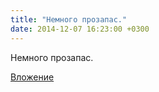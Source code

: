 ```yaml
---
title: "Немного прозапас."
date: 2014-12-07 16:23:00 +0300
---
```


Немного прозапас.

[Вложение](https://vk.com/photo41076938_347870027)
